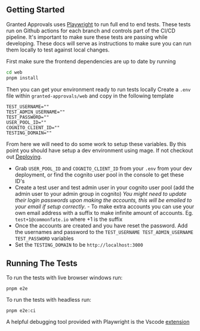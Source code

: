 ## Getting Started

Granted Approvals uses [Playwright](https://playwright.dev/) to run full end to end tests. These tests run on Github actions for each branch and controls part of the CI/CD pipeline.
It's important to make sure these tests are passing while developing. These docs will serve as instructions to make sure you can run them locally to test against local changes.

First make sure the frontend dependencies are up to date by running

```bash
cd web
pnpm install
```

Then you can get your environment ready to run tests locally
Create a `.env` file within `granted-approvals/web` and copy in the following template

```
TEST_USERNAME=""
TEST_ADMIN_USERNAME=""
TEST_PASSWORD=""
USER_POOL_ID=""
COGNITO_CLIENT_ID=""
TESTING_DOMAIN=""
```

From here we will need to do some work to setup these variables. By this point you should have setup a dev environment using mage. If not checkout out [Deploying](./deploying.md).

- Grab `USER_POOL_ID` and `COGNITO_CLIENT_ID` from your `.env` from your dev deployment, or find the cognito user pool in the console to get these ID's
- Create a test user and test admin user in your cognito user pool (add the admin user to your admin group in cognito)
  _You might need to update their login passwords upon making the accounts, this will be emailed to your email if setup correctly_. - To make extra accounts you can use your own email address with a suffix to make infinite amount of accounts. Eg. `test+1@commonfate.io` where +1 is the suffix
- Once the accounts are created and you have reset the password. Add the usernames and password to the `TEST_USERNAME TEST_ADMIN_USERNAME TEST_PASSWORD` variables
- Set the `TESTING_DOMAIN` to be `http://localhost:3000`

## Running The Tests

To run the tests with live browser windows run:

```
pnpm e2e
```

To run the tests with headless run:

```
pnpm e2e:ci
```

A helpful debugging tool provided with Playwright is the Vscode [extension](https://marketplace.visualstudio.com/items?itemName=ms-playwright.playwright)
